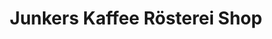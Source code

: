 ---
title: "Junkers Kaffee Rösterei Shop"
url: /freising/junkers-kaffee-roesterei-shop/
shop: Kaffee
---